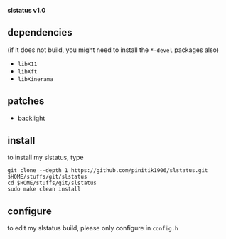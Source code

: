 **slstatus v1.0**

## dependencies
(if it does not build, you might need to install the `*-devel` packages also)

+ `libX11`
+ `libXft`
+ `libXinerama`

## patches

+ backlight

## install
to install my slstatus, type

```
git clone --depth 1 https://github.com/pinitik1906/slstatus.git $HOME/stuffs/git/slstatus
cd $HOME/stuffs/git/slstatus
sudo make clean install
```

## configure
to edit my slstatus build, please only configure in `config.h`
